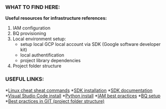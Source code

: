 ### **WHAT TO FIND HERE:**
**Useful resources for infrastructure references:**
  1. IAM configuration
  2. BQ provisioning
  3. Local environment setup:
        * setup local GCP local account via SDK (Google software developer kit)
        * local authentification
        * project library dependencies
  4. Project folder structure        
       
### **USEFUL LINKS:** 
*[Linux cheat sheat commands](https://www.guru99.com/linux-commands-cheat-sheet.html)
*[SDK installation](https://cloud.google.com/sdk/docs/install)
*[SDK documentation](https://cloud.google.com/sdk/gcloud/reference/config/set)
*[Visual Studio Code install](https://code.visualstudio.com/download)
*[Python install](https://docs.python.org/3.9/install/)
*[IAM best practices](https://cloud.google.com/iam/docs/recommender-best-practices)
*[BQ setup](https://cloud.google.com/bigquery/?utm_source=google&utm_medium=cpc&utm_campaign=emea-gb-all-en-dr-skws-all-solutions-trial-b-gcp-1010042&utm_content=text-ad-none-any-DEV_c-CRE_335630920539-ADGP_Hybrid%20%7C%20SKWS%20-%20BMM%20%7C%20Txt%20~%20Data%20Analytics%20~%20BigQuery%23v1-KWID_43700053279032269-aud-304040939401%3Akwd-47616964923-userloc_1011795&utm_term=KW_%2Bbigquery-NET_g-PLAC_&ds_rl=1242850&ds_rl=1245734&ds_rl=1242850&ds_rl=1245734&gclid=Cj0KCQjw2tCGBhCLARIsABJGmZ7q3h0GANQTEZu5k6N7mr9dnHyBBBjv3CC0B5nKZR9NrHrRw7m_l-4aAiOQEALw_wcB&gclsrc=aw.ds)
*[Best practices in GIT (project folder structure)](https://github.com/elsewhencode/project-guidelines)
